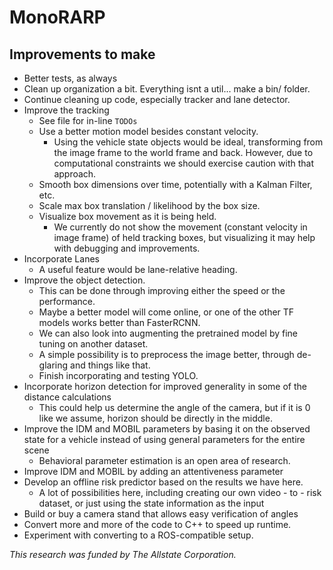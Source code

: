 # MonoRARP

## Improvements to make
* Better tests, as always
* Clean up organization a bit. Everything isnt a util... make a bin/ folder.
* Continue cleaning up code, especially tracker and lane detector.
* Improve the tracking
    - See file for in-line `TODOs`
    - Use a better motion model besides constant velocity.
        - Using the vehicle state objects would be ideal, transforming from the image frame to the world frame and back. However, due to computational constraints we should exercise caution with that approach.
    - Smooth box dimensions over time, potentially with a Kalman Filter, etc.
    - Scale max box translation / likelihood by the box size.
    - Visualize box movement as it is being held.
        - We currently do not show the movement (constant velocity in image frame) of held tracking boxes, but visualizing it may help with debugging and improvements.
* Incorporate Lanes
    - A useful feature would be lane-relative heading.
* Improve the object detection.
    - This can be done through improving either the speed or the performance.
    - Maybe a better model will come online, or one of the other TF models works better than FasterRCNN.
    - We can also look into augmenting the pretrained model by fine tuning on another dataset.
    - A simple possibility is to preprocess the image better, through de-glaring and things like that.
    - Finish incorporating and testing YOLO.
* Incorporate horizon detection for improved generality in some of the distance calculations
    - This could help us determine the angle of the camera, but if it is 0 like we assume, horizon should be directly in the middle.
* Improve the IDM and MOBIL parameters by basing it on the observed state for a vehicle instead of using general parameters for the entire scene
    - Behavioral parameter estimation is an open area of research.
* Improve IDM and MOBIL by adding an attentiveness parameter
* Develop an offline risk predictor based on the results we have here.
    - A lot of possibilities here, including creating our own video - to - risk dataset, or just using the state information as the input
* Build or buy a camera stand that allows easy verification of angles
* Convert more and more of the code to C++ to speed up runtime.
* Experiment with converting to a ROS-compatible setup.



*This research was funded by The Allstate Corporation.*
